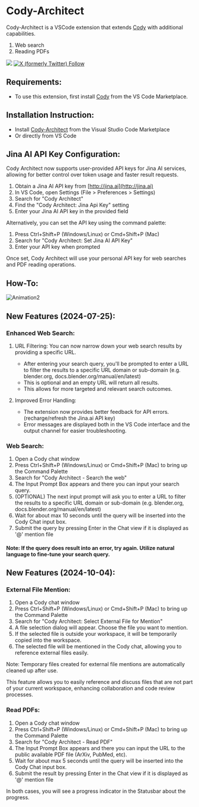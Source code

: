 # Cody-Architect

Cody-Architect is a VSCode extension that extends [Cody](https://sourcegraph.com/cody) with additional capabilities.

1. Web search
2. Reading PDFs

[![](https://img.shields.io/badge/Cody_Architect-Ask_Cody-%238A16D7?labelColor=%23383838)](https://sourcegraph.com/github.com/PriNova/codysearch)
[![X (formerly Twitter) Follow](https://img.shields.io/twitter/follow/PriNova75)](https://twitter.com/PriNova75)

## Requirements:

- To use this extension, first install [Cody](https://marketplace.visualstudio.com/items?itemName=sourcegraph.cody-ai) from the VS Code Marketplace.

## Installation Instruction:

- Install [Cody-Architect](https://marketplace.visualstudio.com/items?itemName=PriNova.cody-architect) from the Visual Studio Code Marketplace
- Or directly from VS Code

## Jina AI API Key Configuration:

Cody Architect now supports user-provided API keys for Jina AI services, allowing for better control over token usage and faster result requests.

1. Obtain a Jina AI API key from [http://jina.ai](http://jina.ai)
2. In VS Code, open Settings (File > Preferences > Settings)
3. Search for "Cody Architect"
4. Find the "Cody Architect: Jina Api Key" setting
5. Enter your Jina AI API key in the provided field

Alternatively, you can set the API key using the command palette:

1. Press Ctrl+Shift+P (Windows/Linux) or Cmd+Shift+P (Mac)
2. Search for "Cody Architect: Set Jina AI API Key"
3. Enter your API key when prompted

Once set, Cody Architect will use your personal API key for web searches and PDF reading operations.


## How-To:

![Animation2](https://github.com/PriNova/codysearch/assets/31413214/933cfc72-b950-4474-98ab-863e0b3927e8)

## New Features (2024-07-25):

### Enhanced Web Search:

1. URL Filtering: You can now narrow down your web search results by providing a specific URL.
   - After entering your search query, you'll be prompted to enter a URL to filter the results to a specific URL domain or sub-domain (e.g. blender.org, docs.blender.org/manual/en/latest)
   - This is optional and an empty URL will return all results.
   - This allows for more targeted and relevant search outcomes.

2. Improved Error Handling:
   - The extension now provides better feedback for API errors. (recharge/refresh the Jina.ai API key)
   - Error messages are displayed both in the VS Code interface and the output channel for easier troubleshooting.

### Web Search:

1. Open a Cody chat window
1. Press Ctrl+Shift+P (Windows/Linux) or Cmd+Shift+P (Mac) to bring up the Command Palette
1. Search for "Cody Architect - Search the web"
1. The Input Prompt Box appears and there you can input your search query.
1. (OPTIONAL) The next input prompt will ask you to enter a URL to filter the results to a specific URL domain or sub-domain (e.g. blender.org, docs.blender.org/manual/en/latest)
1. Wait for about max 10 seconds until the query will be inserted into the Cody Chat input box.
1. Submit the query by pressing Enter in the Chat view if it is displayed as '@' mention file

#### Note: If the query does result into an error, try again. Utilize natural language to fine-tune your search query.

## New Features (2024-10-04):

### External File Mention:

1. Open a Cody chat window
2. Press Ctrl+Shift+P (Windows/Linux) or Cmd+Shift+P (Mac) to bring up the Command Palette
3. Search for "Cody Architect: Select External File for Mention"
4. A file selection dialog will appear. Choose the file you want to mention.
5. If the selected file is outside your workspace, it will be temporarily copied into the workspace.
6. The selected file will be mentioned in the Cody chat, allowing you to reference external files easily.

Note: Temporary files created for external file mentions are automatically cleaned up after use.

This feature allows you to easily reference and discuss files that are not part of your current workspace, enhancing collaboration and code review processes.

### Read PDFs:

1. Open a Cody chat window
1. Press Ctrl+Shift+P (Windows/Linux) or Cmd+Shift+P (Mac) to bring up the Command Palette
1. Search for "Cody Architect - Read PDF"
1. The Input Prompt Box appears and there you can input the URL to the public available PDF file (ArXiv, PubMed, etc).
1. Wait for about max 5 seconds until the query will be inserted into the Cody Chat input box.
1. Submit the result by pressing Enter in the Chat view if it is displayed as '@' mention file

In both cases, you will see a progress indicator in the Statusbar about the progress.